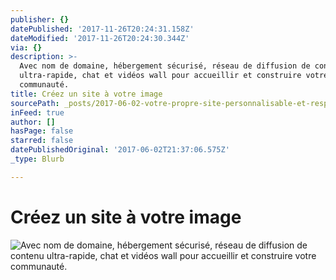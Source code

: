 ```yaml
---
publisher: {}
datePublished: '2017-11-26T20:24:31.158Z'
dateModified: '2017-11-26T20:24:30.344Z'
via: {}
description: >-
  Avec nom de domaine, hébergement sécurisé, réseau de diffusion de contenu
  ultra-rapide, chat et vidéos wall pour accueillir et construire votre
  communauté.
title: Créez un site à votre image
sourcePath: _posts/2017-06-02-votre-propre-site-personnalisable-et-responsive.md
inFeed: true
author: []
hasPage: false
starred: false
datePublishedOriginal: '2017-06-02T21:37:06.575Z'
_type: Blurb

---
```

# **Créez un site à votre image**
![Avec nom de domaine, hébergement sécurisé, réseau de diffusion de contenu ultra-rapide, chat et vidéos wall pour accueillir et construire votre communauté.](https://the-grid-user-content.s3-us-west-2.amazonaws.com/5eaeaa8a-188e-45d3-9b7d-2a3105c0a681.gif)